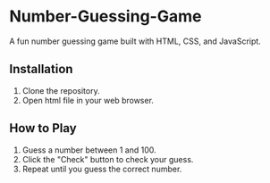 # Number-Guessing-Game


A fun number guessing game built with HTML, CSS, and JavaScript.

## Installation

1. Clone the repository.
2. Open html file in your web browser.

## How to Play

1. Guess a number between 1 and 100.
2. Click the "Check" button to check your guess.
3. Repeat until you guess the correct number.
